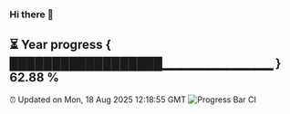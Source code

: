 ### Hi there 👋
⏳ Year progress { ██████████████████▁▁▁▁▁▁▁▁▁▁▁▁ } 62.88 %
---
⏰ Updated on Mon, 18 Aug 2025 12:18:55 GMT
![Progress Bar CI](https://github.com/Moyi321/Moyi321/workflows/Progress%20Bar%20CI/badge.svg)
